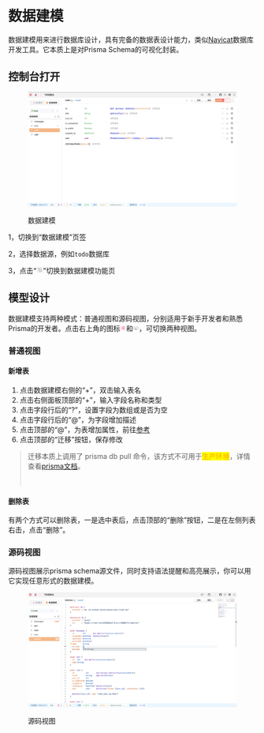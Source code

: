# 数据建模

数据建模用来进行数据库设计，具有完备的数据表设计能力，类似[Navicat](https://navicat.com.cn/products#navicat)数据库开发工具。它本质上是对Prisma Schema的可视化封装。

## 控制台打开

<figure><img src="../../../.gitbook/assets/image (20).png" alt=""><figcaption><p>数据建模</p></figcaption></figure>

1，切换到“数据建模”页签

2，选择数据源，例如`todo`数据库

3，点击“![](<../../../.gitbook/assets/image (2) (2) (1).png>)”切换到数据建模功能页

## 模型设计

数据建模支持两种模式：普通视图和源码视图，分别适用于新手开发者和熟悉Prisma的开发者。点击右上角的图标![](<../../../.gitbook/assets/image (13).png>)和![](<../../../.gitbook/assets/image (21).png>)，可切换两种视图。

### 普通视图

#### 新增表

1. 点击数据建模右侧的“+”，双击输入表名
2. 点击右侧面板顶部的“+”，输入字段名称和类型
3. 点击字段行后的“?”，设置字段为数组或是否为空
4. 点击字段行后的“@”，为字段增加描述
5. 点击顶部的“@”，为表增加属性，前往[参考](https://www.prisma.io/docs/concepts/components/prisma-schema/data-model#defining-attributes)
6. 点击顶部的“迁移”按钮，保存修改

> 迁移本质上调用了 prisma db pull 命令，该方式不可用于<mark style="color:orange;">生产环境</mark>，详情查看[prisma文档](https://www.prisma.io/docs/concepts/components/prisma-migrate/db-push)。
>
> <img src="https://website-v9.vercel.app/illustrations/home-page/hasslefree-migrations.svg" alt="" data-size="original">

#### 删除表

有两个方式可以删除表，一是选中表后，点击顶部的“删除”按钮，二是在左侧列表右击，点击“删除”。

### 源码视图

源码视图展示prisma schema源文件，同时支持语法提醒和高亮展示，你可以用它实现任意形式的数据建模。

<figure><img src="../../../.gitbook/assets/image (8) (3).png" alt=""><figcaption><p>源码视图</p></figcaption></figure>

